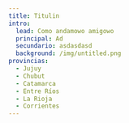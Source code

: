 ```yaml
---
title: Titulin
intro:
  lead: Como andamowo amigowo
  principal: Ad
  secundario: asdasdasd
  background: /img/untitled.png
provincias:
  - Jujuy
  - Chubut
  - Catamarca
  - Entre Ríos
  - La Rioja
  - Corrientes
---
```

